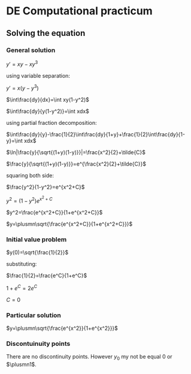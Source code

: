 # DE Computational practicum

## Solving the equation

### General solution

$y'=xy-xy^3$

using variable separation:

$y'=x(y-y^3)$

$\int\frac{dy}{dx}=\int xy(1-y^2)$

$\int\frac{dy}{y(1-y^2)}=\int xdx$

using partial fraction decomposition:

$\int\frac{dy}{y}-\frac{1}{2}\int\frac{dy}{1+y}+\frac{1}{2}\int\frac{dy}{1-y}=\int xdx$

$\ln|\frac{y}{\sqrt{(1+y)(1-y)}}|=\frac{x^2}{2}+\tilde{C}$

$\frac{y}{\sqrt{(1+y)(1-y)}}=e^{\frac{x^2}{2}+\tilde{C}}$

squaring both side:

$\frac{y^2}{1-y^2}=e^{x^2+C}$

$y^2=(1-y^2)e^{x^2+C}$

$y^2=\frac{e^{x^2+C}}{1+e^{x^2+C}}$

$y=\plusmn\sqrt{\frac{e^{x^2+C}}{1+e^{x^2+C}}}$

### Initial value problem

$y(0)=\sqrt{\frac{1}{2}}$

substituting:

$\frac{1}{2}=\frac{e^C}{1+e^C}$

$1+e^C=2e^C$

$C = 0$

### Particular solution

$y=\plusmn\sqrt{\frac{e^{x^2}}{1+e^{x^2}}}$

### Discontuinuity points

There are no discontinuity points. However $y_0$ my not be equal $0$ or $\plusmn1$.
